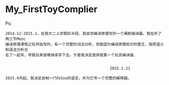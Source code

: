 My_FirstToyComplier
===================

Ps:
  
  
    2014.12-2015.1，在我大二上学期后半段，我自学编译原理写的一个阉割编译器。我在听了两三节Mooc
    编译原理课程之后开始写的，有一个完整的词法分析，但是因为编译原理知识的匮乏，我把语义和语法分析合
    在了一起写，导致后来很难继续写下去，于是我决定放弃我第一个玩具编译器.
    
                                                                              
                                                  2015.1.21
                                                  
    2015.4月起，我决定自制一门叫Soo的语言，并为它写一个完整的解释器。

